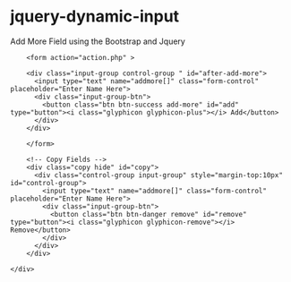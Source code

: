 # jquery-dynamic-input
<html lang="en">  
<head>  
  <title> Example of Add More Field using the Bootstrap and Jquery </title>  
  <script src="http://ajax.googleapis.com/ajax/libs/jquery/1.9.1/jquery.js"></script>  
  <link rel="stylesheet" href="https://maxcdn.bootstrapcdn.com/bootstrap/3.3.6/css/bootstrap.min.css">  
</head>  
<body>  
  
<div class="container" id="container">  
  <div class="panel panel-default">  
    <div class="panel-heading"> Add More Field using the Bootstrap and Jquery </div>  
    <div class="panel-body">  
  
        <form action="action.php" >  
  
        <div class="input-group control-group " id="after-add-more">  
          <input type="text" name="addmore[]" class="form-control" placeholder="Enter Name Here">  
          <div class="input-group-btn">   
            <button class="btn btn-success add-more" id="add" type="button"><i class="glyphicon glyphicon-plus"></i> Add</button>  
          </div>  
        </div>  
  
        </form>  
  
        <!-- Copy Fields -->  
        <div class="copy hide" id="copy">  
          <div class="control-group input-group" style="margin-top:10px" id="control-group">  
            <input type="text" name="addmore[]" class="form-control" placeholder="Enter Name Here">  
            <div class="input-group-btn">   
              <button class="btn btn-danger remove" id="remove" type="button"><i class="glyphicon glyphicon-remove"></i> Remove</button>  
            </div>  
          </div>  
        </div>  
  
    </div>  
  </div>  
</div>  
  
<script type="text/javascript">  
  
    $(document).ready(function() {  
      $("#add").click(function(){   
          var html = $("#copy").html();  
        var after =  $("#after-add-more").after(html);  
      });  

      $("#container").on("click","#remove",function(){   
          $(this).parents("#control-group").remove();  
      });  
  
    });  
  
</script>  
<script>



    function myFunction() {

        const myText = document.getElementById("test1").innerHTML;
          document.getElementById("demo").innerHTML = myText;

        console.log($('#object').css('display'))
        var x = document.getElementById("product_list");
        console.log(x.style.display === "block")
        if (x.style.display === "block") {
            x.style.display = "none";
        } else {
          x.style.display = "block";
        }


      }
      function myFunction2() {

        const myText = document.getElementById("test2").innerHTML;
          document.getElementById("demo").innerHTML = myText;

        console.log($('#object').css('display'))
        var x = document.getElementById("product_list");
        console.log(x.style.display === "block")
        if (x.style.display === "block") {
            x.style.display = "none";
        } else {
          x.style.display = "block";
        }

      }
      function myFunction3() {

        const myText = document.getElementById("test3").innerHTML;
          document.getElementById("demo").innerHTML = myText;

        console.log($('#object').css('display'))
        var x = document.getElementById("product_list");
        console.log(x.style.display === "block")
        if (x.style.display === "block") {
            x.style.display = "none";
        } else {
          x.style.display = "block";
        }

      }


 </script>
  
</body>  
</html>  
